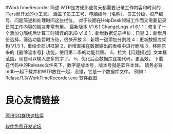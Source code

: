 #WorkTimeRecorder
 简述 
WTR是方便那些每天都需要记录工作内容和时间的ITers而开发的小工具。 
涵盖了员工工号、电脑编号（名称）、员工分级、资产编号、问题简述和处理时间这些栏位。 
对于长期在HelpDesk领域工作而又需要记录日常工作内容的朋友非常有用。
 最新版本 
V1.6.1
 ChangeLogs 
v1.6.1 
1：修复了一个添加分隔线后计算工时错误的BUG 
v1.6 
1：新增数据记录栏位：日期 
2：新增月份选择，筛选功能暂时冻结，很快开放 
3：新增一键添加分割线 
4：更新数据库架构 
V1.5 
1，重绘全部UI框架 
2，新增直接在数据输出的表格中进行删除 
3，移除原来的【删除流水号】功能，使用第二条的功能代替。 
4，拉大【问题描述】文本框范围，现在可以输入更多的字了。 
5，优化后台数据库连接代码，更高效。
 下载 
在代码中的Release文件夹下，数字是版本号，版本号就是软件本体。 
请务必将mdb一起下载并和WTR放在一起，没错，它是一个数据库文件。 
例如： Relase/1.3/WorkTimeRecorder.exe 
 软件截图  
 


 # 良心友情链接

[腾讯QQ群快速检索](http://u.720life.cn/s/8cf73f7c)

[软件免费开发论坛](http://u.720life.cn/s/bbb01dc0)